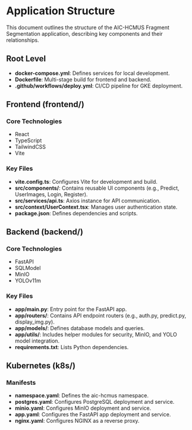 # Application Structure

This document outlines the structure of the AIC-HCMUS Fragment Segmentation application, describing key components and their relationships.

## Root Level

- **docker-compose.yml**: Defines services for local development.
- **Dockerfile**: Multi-stage build for frontend and backend.
- **.github/workflows/deploy.yml**: CI/CD pipeline for GKE deployment.

## Frontend (frontend/)

### Core Technologies
- React
- TypeScript
- TailwindCSS
- Vite

### Key Files
- **vite.config.ts**: Configures Vite for development and build.
- **src/components/**: Contains reusable UI components (e.g., Predict, UserImages, Login, Register).
- **src/services/api.ts**: Axios instance for API communication.
- **src/context/UserContext.tsx**: Manages user authentication state.
- **package.json**: Defines dependencies and scripts.

## Backend (backend/)

### Core Technologies
- FastAPI
- SQLModel
- MinIO
- YOLOv11m

### Key Files
- **app/main.py**: Entry point for the FastAPI app.
- **app/routers/**: Contains API endpoint routers (e.g., auth.py, predict.py, display_img.py).
- **app/models/**: Defines database models and queries.
- **app/utils/**: Includes helper modules for security, MinIO, and YOLO model integration.
- **requirements.txt**: Lists Python dependencies.

## Kubernetes (k8s/)

### Manifests
- **namespace.yaml**: Defines the aic-hcmus namespace.
- **postgres.yaml**: Configures PostgreSQL deployment and service.
- **minio.yaml**: Configures MinIO deployment and service.
- **app.yaml**: Configures the FastAPI app deployment and service.
- **nginx.yaml**: Configures NGINX as a reverse proxy.
